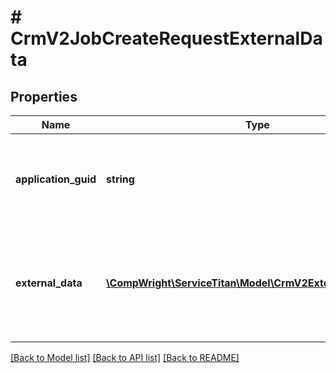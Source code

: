 # # CrmV2JobCreateRequestExternalData

## Properties

Name | Type | Description | Notes
------------ | ------------- | ------------- | -------------
**application_guid** | **string** | Items that are created with a specific guid, could be fetched/updated/removed only when the same application guid is provided. |
**external_data** | [**\CompWright\ServiceTitan\Model\CrmV2ExternalDataModel[]**](CrmV2ExternalDataModel.md) | External data list. This list must include all of the external data for the job. If job A has custom data with keys X and Y and this field only contains an item with a key X, then custom data with a key Y on job A will be removed. |

[[Back to Model list]](../../README.md#models) [[Back to API list]](../../README.md#endpoints) [[Back to README]](../../README.md)

